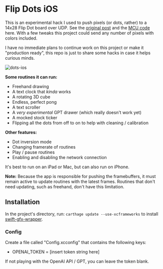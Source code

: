 # Flip Dots iOS

This is an experimental hack I used to push pixels (or dots, rather) to a 14x28 Flip Dot board over UDP. See the [original post](https://www.tannr.com/2021/03/31/flip-dots/) and the [MCU code](https://github.com/twstokes/flipdots) here. With a few tweaks this project could send any number of pixels with colors included.

I have no immediate plans to continue work on this project or make it "production ready", this repo is just to share some hacks in case it helps curious minds.

![dots-ios](https://github.com/twstokes/flipdots-ios/assets/2092798/e0794297-5664-41f7-9e82-078cc0b065da)

**Some routines it can run:**
- Freehand drawing
- A text clock that _kinda_ works
- A rotating 3D cube
- Endless, perfect pong
- A text scroller
- A _very experimental_ GPT drawer (which really doesn't work yet)
- A mocked stock ticker
- Flipping all the dots from off to on to help with cleaning / calibration

**Other features:**
- Dot inversion mode
- Changing framerate of routines
- Play / pause routines
- Enabling and disabling the network connection

It's best to run on an iPad or Mac, but can also run on iPhone.

**Note:** Because the app is responsible for pushing the framebuffers, it must remain active to update routines with the latest frames. Routines that don't need updating, such as freehand, don't have this limitation.

## Installation
In the project's directory, run: `carthage update --use-xcframeworks` to install [swift-gfx-wrapper](https://github.com/twstokes/swift-gfx-wrapper).

### Config

Create a file called "Config.xcconfig" that contains the following keys:
- OPENAI_TOKEN = [insert token string here]

If not playing with the OpenAI API / GPT, you can leave the token blank.
